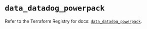 # `data_datadog_powerpack`

Refer to the Terraform Registry for docs: [`data_datadog_powerpack`](https://registry.terraform.io/providers/datadog/datadog/3.75.0/docs/data-sources/powerpack).
